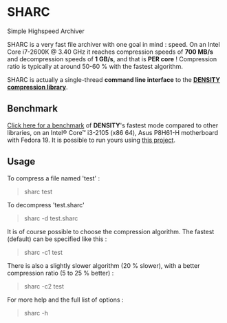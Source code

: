 SHARC
======

Simple Highspeed Archiver

SHARC is a very fast file archiver with one goal in mind : speed.
On an Intel Core i7-2600K @ 3.40 GHz it reaches compression speeds of <b>700 MB/s</b> and decompression speeds of <b>1 GB/s</b>, and that is <b>PER core</b> !
Compression ratio is typically at around 50-60 % with the fastest algorithm.

SHARC is actually a single-thread <b>command line interface</b> to the **<a href=http://github.com/centaurean/density>DENSITY compression library</a>**.

Benchmark
---------
<a href=http://quixdb.github.io/squash/benchmarks/core-i3-2105.html>Click here for a benchmark</a> of <b>DENSITY</b>'s fastest mode compared to other libraries, on an Intel® Core™ i3-2105	(x86 64), Asus P8H61-H motherboard with Fedora 19. It is possible to run yours using <a href=https://github.com/quixdb/squash>this project</a>.

Usage
-----

To compress a file named 'test' :
> sharc test

To decompress 'test.sharc'
> sharc -d test.sharc

It is of course possible to choose the compression algorithm. The fastest (default) can be specified like this :
> sharc -c1 test

There is also a slightly slower algorithm (20 % slower), with a better compression ratio (5 to 25 % better) :
> sharc -c2 test

For more help and the full list of options :
> sharc -h
